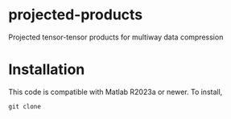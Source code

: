 # projected-products
Projected tensor-tensor products for multiway data compression


# Installation

This code is compatible with Matlab R2023a or newer. To install, 
```console
git clone 
```
